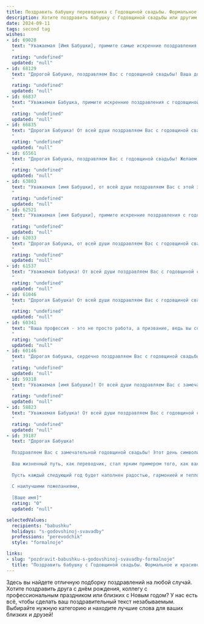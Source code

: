 ```yaml
---
title: Поздравить бабушку переводчика с Годовщиной свадьбы. Формальное и красивое
description: Хотите поздравить бабушку с Годовщиной свадьбы или другим праздником? Наш ИИ создаст незабываемое поздравление, а вы обязательно выделитесь среди других.  
date: 2024-09-11
tags: second tag
wishes:
- id: 69028
  text: "Уважаемая [Имя Бабушки], примите самые искренние поздравления с годовщиной свадьбы! Пусть ваш союз, построенный на любви и взаимопонимании, будет крепким и счастливым долгие годы. Желаем вам здоровья, благополучия и неиссякаемой энергии, чтобы наслаждаться каждым прожитым днем вместе.
  "
  rating: "undefined"
  updated: "null"
- id: 68129
  text: "Дорогой Бабушке, поздравляем Вас с годовщиной свадьбы! Ваша долгая и счастливая семейная жизнь — пример верности, любви и взаимопонимания. Желаем Вам крепкого здоровья, неиссякаемого оптимизма и ещё долгих лет в кругу любящей семьи.
  "
  rating: "undefined"
  updated: "null"
- id: 66837
  text: "Уважаемая Бабушка, примите искренние поздравления с годовщиной свадьбы!  Ваша долгая и счастливая семейная жизнь - пример верности, любви и мудрости для всех нас. Поздравляем вас с этой замечательной датой и желаем вам  здоровья, благополучия и многих-многих светлых лет в кругу любящей семьи!
  "
  rating: "undefined"
  updated: "null"
- id: 66835
  text: "Дорогая Бабушка! От всей души поздравляем Вас с годовщиной свадьбы! Пусть этот день, как и многие годы совместной жизни, будет наполнен любовью, счастьем и гармонией.  Желаем Вам крепкого здоровья, чудесного настроения и, конечно же, новых свершений в любимой профессии переводчика.
  "
  rating: "undefined"
  updated: "null"
- id: 65561
  text: "Дорогая Бабушка, поздравляем Вас с годовщиной свадьбы! Желаем Вам крепкого здоровья, семейного благополучия и долгих лет жизни, наполненных любовью, счастьем и взаимопониманием. Пусть Ваши годы, прожитые в браке, станут для Вас настоящим сокровищем, полным теплых воспоминаний и нежных чувств.
  "
  rating: "undefined"
  updated: "null"
- id: 63803
  text: "Уважаемая [имя Бабушки], от всей души поздравляем Вас с этой замечательной годовщиной! Желаем Вам долгих лет совместной жизни, наполненных любовью, взаимопониманием и счастьем. Пусть Ваша работа переводчика, которая всегда требовала от Вас  острого ума,  остается  Вашим любимым занятием, а  Ваша семья  будет  Вашей  надежной  опорой.
  "
  rating: "undefined"
  updated: "null"
- id: 62521
  text: "Уважаемая [имя Бабушки], примите искренние поздравления с годовщиной свадьбы! Желаем вам крепкого здоровья, семейного благополучия, неиссякаемой любви и радости. Пусть ваш богатый опыт переводчика и умение находить общий язык с разными людьми всегда вдохновляют вас. Счастья вам и долгих лет совместной жизни!
  "
  rating: "undefined"
  updated: "null"
- id: 62033
  text: "Дорогая Бабушка, от всей души поздравляем Вас с годовщиной свадьбы! Желаем Вам крепкого здоровья, долгих лет совместной жизни, наполненных любовью, взаимным уважением и радостью! Пусть Ваша профессия переводчика всегда приносит Вам удовлетворение и новые открытия.
  "
  rating: "undefined"
  updated: "null"
- id: 61537
  text: "Уважаемая Бабушка! От всей души поздравляем Вас с годовщиной свадьбы! Желаем Вам крепкого здоровья, долгих лет жизни, наполненных любовью, радостью и семейным уютом. Пусть Ваша профессиональная деятельность переводчика продолжает приносить Вам удовлетворение и новые интересные задачи.
  "
  rating: "undefined"
  updated: "null"
- id: 61046
  text: "Дорогая Бабушка! От всей души поздравляем Вас с годовщиной свадьбы!  Пусть ваш многолетний союз, построенный на любви, верности и взаимопонимании,  будет  наполнен  счастьем,  теплом  и  радостью  еще  многие  и  многие  годы.  Желаем  вам  крепкого  здоровья,  неиссякаемой  энергии  и  благополучия!
  "
  rating: "undefined"
  updated: "null"
- id: 60341
  text: "Ваша профессия - это не просто работа, а призвание, ведь вы соединяете языки и культуры, помогая людям понимать друг друга. Желаем вам в этот замечательный день, день годовщины свадьбы,  крепкой любви, неиссякаемого вдохновения и бесконечного счастья в каждом мгновении жизни!
  "
  rating: "undefined"
  updated: "null"
- id: 60146
  text: "Дорогая бабушка, сердечно поздравляем Вас с годовщиной свадьбы!  Пусть ваш жизненный путь, полный любви и взаимопонимания, будет продолжен  в  благополучии,  счастье  и  гармонии.  Желаем  Вам  крепкого  здоровья,  неиссякаемой  энергии  и  много  лет  совместной  жизни  в  любви  и  радости!
  "
  rating: "undefined"
  updated: "null"
- id: 59318
  text: "Уважаемая [имя Бабушки]! От всей души поздравляем Вас с замечательным юбилеем свадьбы! Желаем Вам крепкого здоровья, долгих лет жизни, любви и семейного благополучия. Пусть ваш дом всегда будет наполнен радостью, теплом и уютом.
  "
  rating: "undefined"
  updated: "null"
- id: 58823
  text: "Уважаемая Бабушка! От всей души поздравляем Вас с годовщиной свадьбы! Желаем Вам крепкого здоровья, долгих лет жизни, семейного благополучия и, конечно же, вдохновения в Вашей профессии переводчика. Пусть Ваш дом всегда будет полон любви и радости!
  "
  rating: "undefined"
  updated: "null"
- id: 39187
  text: "Дорогая Бабушка!
  
  Поздравляем Вас с замечательной годовщиной свадьбы! Этот день символизирует не только крепость вашего союза, но и бесконечное взаимопонимание и любовь, которые вы пронесли через годы.
  
  Ваш жизненный путь, как переводчик, стал ярким примером того, как важно находить общий язык не только в словах, но и в сердцах. Вы вдохновляете нас своим терпением и мудростью, показывая, как важно бережно относиться к отношениям и поддерживать друг друга в любых обстоятельствах.
  
  Пусть каждый следующий год будет наполнен радостью, гармонией и теплом, а ваша семейная история продолжает вдохновлять нас на взаимопомощь и доверие.
  
  С наилучшими пожеланиями,
  
  [Ваше имя]"
  rating: "0"
  updated: "null"

selectedValues:
  recipients: "babushku"
  holidays: "s-godovshinoj-svavadby"
  professions: "perevodchik"
  style: "formalnoje"

links:
- slug: "pozdravit-babushku-s-godovshinoj-svavadby-formalnoje"
  title: "Поздравить бабушку с Годовщиной свадьбы. Формальное и красивое"
---
```


Здесь вы найдете отличную подборку поздравлений на любой случай. 
Хотите поздравить друга с днём рождения, коллегу с профессиональным праздником или близких с Новым годом? У нас есть всё, чтобы сделать ваш поздравительный текст незабываемым. Выбирайте нужную категорию и находите лучшие слова для ваших близких и друзей!
